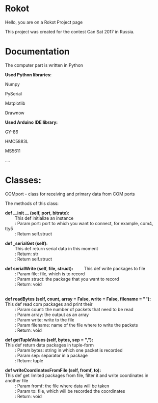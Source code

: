 <h1>Rokot</h1>

Hello, you are on a Rokot Project page

This project was created for the contest Can Sat 2017 in Russia.

<h1>Documentation</h1>

The computer part is written in Python

<b>Used Python libraries:</b>

Numpy

PySerial

Matplotlib

Drawnow

<b>Used Arduino IDE library:</b>

GY-86

HMC5883L

MS5611

....

<h1>Classes:</h1>

COMport - class for receiving and primary data from COM ports

The methods of this class:

<b>def __init __ (self, port, bitrate):</b><br>
        This def initialize an instance<br>
        : Param port: port to which you want to connect, for example, com4, tty5<br>
        : Return self.struct<br>
        
<b>def _serialGet (self):</b><br>
        This def return serial data in this moment<br>
        : Return: str<br>
        : Return self.struct<br>

<b>def serialWrite (self, file, struct):</b>
        This def write packages to file<br>
        : Param file: file, which is to record<br>
        : Param struct: the package that you want to record<br>
        : Return: void<br><br>

<b>def readBytes (self, count, array = False, write = False, filename = ""):</b><br>
        This def read com packages and print their<br>
        : Param count: the number of packets that need to be read<br>
        : Param array: the output as an array<br>
        : Param write: write to the file<br>
        : Param filename: name of the file where to write the packets<br>
        : Return: void<br>
        
<b>def getTupleValues (self, bytes, sep = ","):</b><br>
        This def return data packages in tuple-form<br>
        : Param bytes: string in which one packet is recorded<br>
        : Param sep: separator in a package<br>
        : Return: tuple<br>
        
<b>def writeCoordinatesFromFile (self, fromf, to):</b><br>
        This def get limited packages from file, filter it and write coordinates in another file<br>
        : Param fromf: the file where data will be taken<br>
        : Param to: file, which will be recorded the coordinates<br>
        : Return: void<br>
